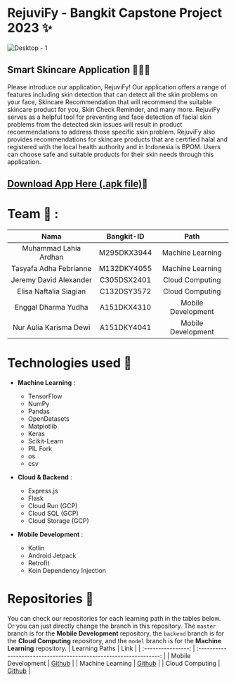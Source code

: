 # RejuviFy - Bangkit Capstone Project 2023 ✨
![Desktop - 1](https://raw.githubusercontent.com/lahiardhan/RejuviFy/master/Frame%201.png)

## Smart Skincare Application 💆‍♀️📱 <br>
Please introduce our application, RejuviFy! Our application offers a range of features including skin detection that can detect all the skin problems on your face, Skincare Recommendation that will recommend the suitable skincare product for you, Skin Check Reminder, and many more. RejuviFy serves as a helpful tool for preventing and face detection of facial skin problems from the detected skin issues will result in product recommendations to address those specific skin problem. RejuviFy also provides recommendations for skincare products that are certified halal and registered with the local health authority and in Indonesia is BPOM. Users can choose safe and suitable products for their skin needs through this application.

## [Download App Here (.apk file)](https://drive.google.com/drive/folders/1c-BPaxhh2_TOb_9CjSsYZoSoXHS4luN2)📲

# Team 🤝 :
|          Nama         | Bangkit-ID |       Path       |
|:---------------------:|:----------:|:----------------:|
|  Muhammad Lahia Ardhan  |  M295DKX3944  | Machine Learning |
|  Tasyafa Adha Febrianne  |  M132DKY4055  | Machine Learning |
|   Jeremy David Alexander    |  C305DSX2401  |  Cloud Computing |
|  Elisa Naftalia Siagian  |  C132DSY3572  |  Cloud Computing |
|    Enggal Dharma Yudha      |  A151DKX4310  |      Mobile Development     |
|    Nur Aulia Karisma Dewi      |  A151DKY4041  |      Mobile Development     |

# Technologies used 🔧 

- **Machine Learning** :
  * TensorFlow
  * NumPy
  * Pandas
  * OpenDatasets
  * Matplotlib
  * Keras
  * Scikit-Learn
  * PIL Fork
  * os
  * csv
  
- **Cloud & Backend** : 
  * Express.js
  * Flask
  * Cloud Run (GCP)
  * Cloud SQL (GCP)
  * Cloud Storage (GCP)

- **Mobile Development** :
  * Kotlin
  * Android Jetpack
  * Retrofit
  * Koin Dependency Injection 

# Repositories 📁
You can check our repositories for each learning path in the tables below. Or you can just directly change the branch in this repository. The `master` branch is for the **Mobile Development** repository, the `backend` branch is for the **Cloud Computing** repository, and the `model` branch is for the **Machine Learning** repository.
|   Learning Paths   |                                Link                                |
| :----------------: | :----------------------------------------------------------------: |
| Mobile Development | [Github](https://github.com/lahiardhan/RejuviFy/tree/android)       |
|  Machine Learning  |  [Github](https://github.com/lahiardhan/RejuviFy/tree/model)       |
|   Cloud Computing  |   [Github](https://github.com/lahiardhan/RejuviFy/tree/backend)    |
